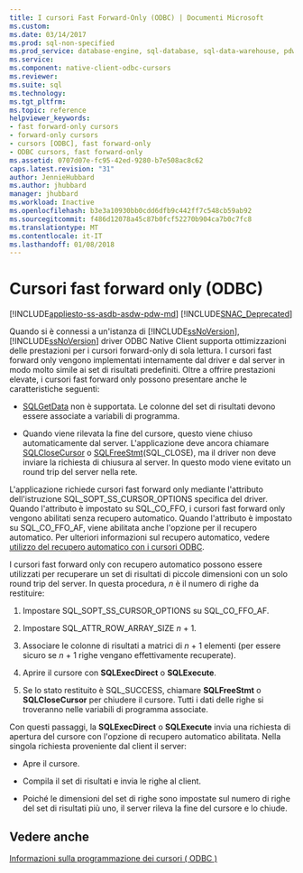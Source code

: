 ```yaml
---
title: I cursori Fast Forward-Only (ODBC) | Documenti Microsoft
ms.custom: 
ms.date: 03/14/2017
ms.prod: sql-non-specified
ms.prod_service: database-engine, sql-database, sql-data-warehouse, pdw
ms.service: 
ms.component: native-client-odbc-cursors
ms.reviewer: 
ms.suite: sql
ms.technology: 
ms.tgt_pltfrm: 
ms.topic: reference
helpviewer_keywords:
- fast forward-only cursors
- forward-only cursors
- cursors [ODBC], fast forward-only
- ODBC cursors, fast forward-only
ms.assetid: 0707d07e-fc95-42ed-9280-b7e508ac8c62
caps.latest.revision: "31"
author: JennieHubbard
ms.author: jhubbard
manager: jhubbard
ms.workload: Inactive
ms.openlocfilehash: b3e3a10930bb0cdd6dfb9c442ff7c548cb59ab92
ms.sourcegitcommit: f486d12078a45c87b0fcf52270b904ca7b0c7fc8
ms.translationtype: MT
ms.contentlocale: it-IT
ms.lasthandoff: 01/08/2018
---
```

# <a name="fast-forward-only-cursors-odbc"></a>Cursori fast forward only (ODBC)
[!INCLUDE[appliesto-ss-asdb-asdw-pdw-md](../../../includes/appliesto-ss-asdb-asdw-pdw-md.md)]
[!INCLUDE[SNAC_Deprecated](../../../includes/snac-deprecated.md)]

  Quando si è connessi a un'istanza di [!INCLUDE[ssNoVersion](../../../includes/ssnoversion-md.md)], [!INCLUDE[ssNoVersion](../../../includes/ssnoversion-md.md)] driver ODBC Native Client supporta ottimizzazioni delle prestazioni per i cursori forward-only di sola lettura. I cursori fast forward only vengono implementati internamente dal driver e dal server in modo molto simile ai set di risultati predefiniti. Oltre a offrire prestazioni elevate, i cursori fast forward only possono presentare anche le caratteristiche seguenti:  
  
-   [SQLGetData](../../../relational-databases/native-client-odbc-api/sqlgetdata.md) non è supportata. Le colonne del set di risultati devono essere associate a variabili di programma.  
  
-   Quando viene rilevata la fine del cursore, questo viene chiuso automaticamente dal server. L'applicazione deve ancora chiamare [SQLCloseCursor](../../../relational-databases/native-client-odbc-api/sqlclosecursor.md) o [SQLFreeStmt](../../../relational-databases/native-client-odbc-api/sqlfreestmt.md)(SQL_CLOSE), ma il driver non deve inviare la richiesta di chiusura al server. In questo modo viene evitato un round trip del server nella rete.  
  
 L'applicazione richiede cursori fast forward only mediante l'attributo dell'istruzione SQL_SOPT_SS_CURSOR_OPTIONS specifica del driver. Quando l'attributo è impostato su SQL_CO_FFO, i cursori fast forward only vengono abilitati senza recupero automatico. Quando l'attributo è impostato su SQL_CO_FFO_AF, viene abilitata anche l'opzione per il recupero automatico. Per ulteriori informazioni sul recupero automatico, vedere [utilizzo del recupero automatico con i cursori ODBC](../../../relational-databases/native-client-odbc-cursors/programming/using-autofetch-with-odbc-cursors.md).  
  
 I cursori fast forward only con recupero automatico possono essere utilizzati per recuperare un set di risultati di piccole dimensioni con un solo round trip del server. In questa procedura,  *n*  è il numero di righe da restituire:  
  
1.  Impostare SQL_SOPT_SS_CURSOR_OPTIONS su SQL_CO_FFO_AF.  
  
2.  Impostare SQL_ATTR_ROW_ARRAY_SIZE  *n*  + 1.  
  
3.  Associare le colonne di risultati a matrici di  *n*  + 1 elementi (per essere sicuro se  *n*  + 1 righe vengano effettivamente recuperate).  
  
4.  Aprire il cursore con **SQLExecDirect** o **SQLExecute**.  
  
5.  Se lo stato restituito è SQL_SUCCESS, chiamare **SQLFreeStmt** o **SQLCloseCursor** per chiudere il cursore. Tutti i dati delle righe si troveranno nelle variabili di programma associate.  
  
 Con questi passaggi, la **SQLExecDirect** o **SQLExecute** invia una richiesta di apertura del cursore con l'opzione di recupero automatico abilitata. Nella singola richiesta proveniente dal client il server:  
  
-   Apre il cursore.  
  
-   Compila il set di risultati e invia le righe al client.  
  
-   Poiché le dimensioni del set di righe sono impostate sul numero di righe del set di risultati più uno, il server rileva la fine del cursore e lo chiude.  
  
## <a name="see-also"></a>Vedere anche  
 [Informazioni sulla programmazione dei cursori &#40; ODBC &#41;](../../../relational-databases/native-client-odbc-cursors/programming/cursor-programming-details-odbc.md)  
  
  
